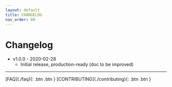 ```yaml
---
layout: default
title: CHANGELOG
nav_order: 80
---
```


Changelog
===


- v1.0.0 - 2020-02-28
    - Initial release, production-ready (doc to be improved)


---

<div class="pagination-section space-even">
    <span class="fs-4" markdown="1">
    [FAQ](./faq){: .btn .btn }
    </span>
    <span class="fs-4" markdown="1">
    [CONTRIBUTING](./contributing){: .btn .btn }
    </span>
</div>
